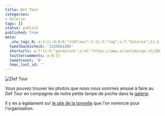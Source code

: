 ```yaml
---
title: Def Tour
categories:
- Galerie
tags: []
status: publish
published: true
meta:
  _utw_tags_0: a:2:{i:0;O:8:"stdClass":1:{s:3:"tag";s:7:"Galerie";}i:1;O:8:"stdClass":1:{s:3:"tag";s:12:"Photographie";}}
  tweetbackscheck: '1234561305'
  shorturls: a:7:{s:9:"permalink";s:47:"https://www.alienlebarge.ch/2007/05/21/def-tour/";s:7:"tinyurl";s:25:"https://tinyurl.com/d6o2k3";s:4:"isgd";s:17:"https://is.gd/ikcY";s:5:"bitly";s:20:"https://bit.ly/3fGYeE";s:5:"snipr";s:22:"https://snipr.com/b9x4m";s:5:"snurl";s:22:"https://snurl.com/b9x4m";s:7:"snipurl";s:24:"https://snipurl.com/b9x4m";}
  twittercomments: a:0:{}
  tweetcount: '0'
  tmac_last_id: ''
---
```

<img src="https://dlgjp9x71cipk.cloudfront.net/2007/05/deftour.png" alt="Def Tour" />

Vous pouvez trouver les photos que nous nous sommes amusé à faire au Def Tour en compagnie de notre petite lampe de poche dans la <a href="https://alienlebarge.ch/picsengine/#album=12" title="L'album du Def Tour">galerie</a>.

Il y en a égalament sur <a href="https://latonnelle.ch/index.php?page=galerie&amp;id=131" title="Les photos sur le site de la tonnelle">le site de la tonnelle</a> que l'on remercie pour l'organisation.
